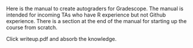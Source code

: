 Here is the manual to create autograders for Gradescope. The manual is intended for incoming TAs who have R experience but not Github experience. There is a section at the end of the manual for starting up the course from scratch.

Click writeup.pdf and absorb the knowledge.